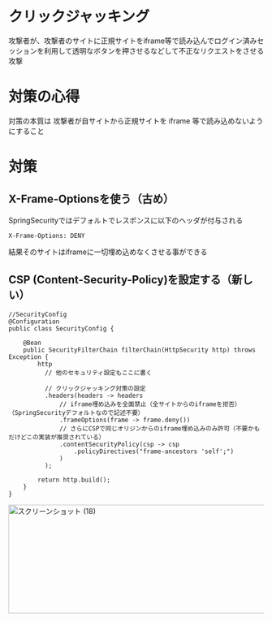 # クリックジャッキング
攻撃者が、攻撃者のサイトに正規サイトをiframe等で読み込んでログイン済みセッションを利用して透明なボタンを押させるなどして不正なリクエストをさせる攻撃

# 対策の心得
対策の本質は 攻撃者が自サイトから正規サイトを iframe 等で読み込めないようにすること

# 対策
## X-Frame-Optionsを使う（古め）
SpringSecurityではデフォルトでレスポンスに以下のヘッダが付与される
```
X-Frame-Options: DENY
```
結果そのサイトはiframeに一切埋め込めなくさせる事ができる

## CSP (Content-Security-Policy)を設定する（新しい）
```
//SecurityConfig
@Configuration
public class SecurityConfig {

    @Bean
    public SecurityFilterChain filterChain(HttpSecurity http) throws Exception {
        http
          // 他のセキュリティ設定もここに書く

          // クリックジャッキング対策の設定
          .headers(headers -> headers
              // iframe埋め込みを全面禁止（全サイトからのiframeを拒否）（SpringSecurityデフォルトなので記述不要）
              .frameOptions(frame -> frame.deny())
              // さらにCSPで同じオリジンからのiframe埋め込みのみ許可（不要かもだけどこの実装が推奨されている）
              .contentSecurityPolicy(csp -> csp
                  .policyDirectives("frame-ancestors 'self';")
              )
          );

        return http.build();
    }
}
```
<img width="1218" height="214" alt="スクリーンショット (18)" src="https://github.com/user-attachments/assets/f17ee64a-af4e-43ea-a889-1fc72b3f99d0" />







